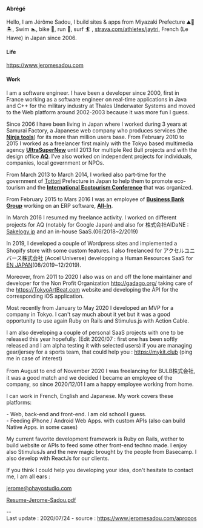 #### Abrégé

Hello, I am Jérôme Sadou, I build sites & apps from Miyazaki Prefecture ⛰🌋🏝, Swim 🏊‍, bike 🚴‍, run 🏃‍, surf 🏄‍ , [strava.com/athletes/jaytri](https://strava.com/athletes/jaytri), French (Le Havre) in Japan since 2006.

#### Life

https://www.jeromesadou.com


#### Work

I am a software engineer. I have been a developer since 2000, first in France working as a software engineer on real-time applications in Java and C++ for the military industry at Thales Underwater Systems and moved to the Web platform around 2002-2003 because it was more fun I guess.

Since 2006 I have been living in Japan where I worked during 3 years at Samurai Factory, a Japanese web company who produces services (the [**Ninja tools**](http://ninja.co.jp)) for its more than million users base. From February 2010 to 2015 I worked as a freelancer first mainly with the Tokyo based multimedia agency [**UltraSuperNew**](http://ultrasupernew.com) until 2013 for multiple Red Bull projects and with the design office [**AQ**](http://aqworks.com). I’ve also worked on independent projects for individuals, companies, local government or NPOs.

From March 2013 to March 2014, I worked also part-time for the government of [Tottori](/tags/Tottori) Prefecture in Japan to help them to promote eco-tourism and the [**International Ecotourism Conference**](http://iec2013.daisenwonder.com/index.html?lang=en) that was organized.

From February 2015 to Mars 2016 I was an employee of [**Business Bank Group**](http://bbank.jp) working on an ERP software, [**All-In**](http://web.all-in.xyz/).

In March 2016 I resumed my freelance activity. I worked on different projects for AQ (notably for Google Japan) and also for 株式会社AIDaNE : [Sakelogy.jp](http://sakelogy.jp) and an in-house SaaS.(06/2018~2/2019)

In 2019, I developed a couple of Wordpress sites and implemented a Shopify store with some custom features. I also freelanced for アクセルユニバース株式会社 (Accel Universe) developping a Human Resources SaaS for [EN JAPAN](https://www.enjapan.com/)(08/2019~12/2019).

Moreover, from 2011 to 2020 I also was on and off the lone maintainer and developer for the Non Profit Organization http://gadago.org/ taking care of the https://TokyoArtBeat.com website and developing the API for the corresponding iOS application.

Most recently from January to May 2020 I developed an MVP for a company in Tokyo. I can't say much about it yet but it was a good opportunity to use again Ruby on Rails and Stimulus.js with Action Cable.

I am also developing a couple of personal SaaS projects with one to be released this year hopefully. (Edit 2020/07 : first one has been softly released and I am alpha testing it with selected users) if you are managing gear/jersey for a sports team, that could help you : https://mykit.club (ping me in case of interest)

From August to end of November 2020 I was freelancing for BULB株式会社, it was a good match and we decided I became an employee of the company, so since 2020/12/01 I am a happy employee working from home.

I can work in French, English and Japanese. My work covers these platforms:

\- Web, back-end and front-end. I am old school I guess.  
\- Feeding iPhone / Android Web Apps. with custom APIs (also can build Native Apps. in some cases)  

My current favorite development framework is Ruby on Rails, wether to build website or APIs to feed some other front-end techno made. I enjoy also StimulusJs and the new magic brought by the people from Basecamp.
I also develop with ReactJs for our clients.

If you think I could help you developing your idea, don't hesitate to contact me, I am all ears :

[jerome@ohayostudio.com](mailto:jerome@ohayostudio.com)

[Resume-Jerome-Sadou.pdf](https://www.jeromesadou.com/Resume-Jerome-Sadou.pdf)

\--  
Last update : 2020/07/24 - source : https://www.jeromesadou.com/apropos
<!--
**JeromeSadou/jeromesadou** is a ✨ _special_ ✨ repository because its `README.md` (this file) appears on your GitHub profile.

Here are some ideas to get you started:

- 🔭 I’m currently working on ...
- 🌱 I’m currently learning ...
- 👯 I’m looking to collaborate on ...
- 🤔 I’m looking for help with ...
- 💬 Ask me about ...
- 📫 How to reach me: ...
- 😄 Pronouns: ...
- ⚡ Fun fact: ...
-->
